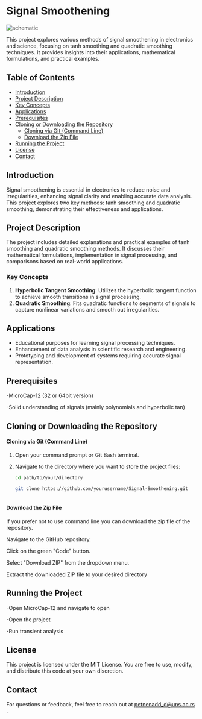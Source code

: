 # Signal Smoothening

![schematic](https://github.com/Meg4Byte/Signal-Smoothening/assets/121357383/dac22ab1-f70f-40cf-a002-9c030d3bf80a)

This project explores various methods of signal smoothening in electronics and science, focusing on tanh smoothing and quadratic smoothing techniques. It provides insights into their applications, mathematical formulations, and practical examples.

## Table of Contents
- [Introduction](#Introduction)
- [Project Description](#Project-Description)
- [Key Concepts](#Key-Concepts)
- [Applications](#Applications)
- [Prerequisites](#Prerequisites)
- [Cloning or Downloading the Repository](#Cloning-or-Downloading-the-Repository)
    - [Cloning via Git (Command Line)](#Cloning-via-Git-Command-Line)
    - [Download the Zip File](#Download-the-Zip-File)
- [Running the Project](#Running-the-Project)
- [License](#License)
- [Contact](#Contact)

## Introduction

Signal smoothening is essential in electronics to reduce noise and irregularities, enhancing signal clarity and enabling accurate data analysis. This project explores two key methods: tanh smoothing and quadratic smoothing, demonstrating their effectiveness and applications.

## Project Description

The project includes detailed explanations and practical examples of tanh smoothing and quadratic smoothing methods. It discusses their mathematical formulations, implementation in signal processing, and comparisons based on real-world applications.

### Key Concepts 

1. **Hyperbolic Tangent Smoothing**: Utilizes the hyperbolic tangent function to achieve smooth transitions in signal processing.
2. **Quadratic Smoothing**: Fits quadratic functions to segments of signals to capture nonlinear variations and smooth out irregularities.

## Applications

- Educational purposes for learning signal processing techniques.
- Enhancement of data analysis in scientific research and engineering.
- Prototyping and development of systems requiring accurate signal representation.

## Prerequisites

-MicroCap-12 (32 or 64bit version)

-Solid understanding of signals (mainly polynomials and hyperbolic tan)

## Cloning or Downloading the Repository

#### Cloning via Git (Command Line)

1. Open your command prompt or Git Bash terminal.

2. Navigate to the directory where you want to store the project files:

   ```bash
   cd path/to/your/directory
   ```
   ```bash
   git clone https://github.com/yourusername/Signal-Smoothening.git
  
#### Download the Zip File

If you prefer not to use command line you can download the zip file of the repository.

Navigate to the GitHub repository.

Click on the green "Code" button.

Select "Download ZIP" from the dropdown menu.

Extract the downloaded ZIP file to your desired directory
   
## Running the Project 

-Open MicroCap-12 and navigate to open 

-Open the project 

-Run transient analysis 

## License

This project is licensed under the MIT License. You are free to use, modify, and distribute this code at your own discretion.

## Contact

For questions or feedback, feel free to reach out at petnenadd_d@uns.ac.rs .
